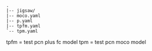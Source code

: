 ```
.
|-- jigsaw/
|-- moco.yaml
|-- p.yaml
|-- tpfm.yaml
`-- tpm.yaml
```

tpfm = test pcn plus fc model
tpm = test pcn moco model
